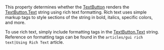 This property determines whether the [TextButton](https://developer.roblox.com/en-us/api-reference/class/TextButton) renders the [TextButton.Text](https://developer.roblox.com/en-us/api-reference/property/TextButton/Text) string using rich text formatting. Rich text uses simple markup tags to style sections of the string in bold, italics, specific colors, and more.

To use rich text, simply include formatting tags in the [TextButton.Text](https://developer.roblox.com/en-us/api-reference/property/TextButton/Text) string. Reference on formatting tags can be found in the `articles/gui rich text|Using Rich Text` article.